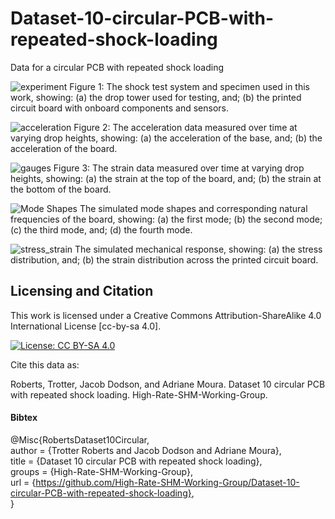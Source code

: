 # Dataset-10-circular-PCB-with-repeated-shock-loading
Data for a circular PCB with repeated shock loading

![experiment](https://github.com/user-attachments/assets/db903573-f7fa-4f88-a12d-03d131b30531)
Figure 1: The shock test system and specimen used in this work, showing: (a) the drop tower used for testing, and; (b) the printed circuit board with onboard components and sensors.

![acceleration](https://github.com/user-attachments/assets/5456c1c7-0da5-4f0e-9d18-a6111c492c97)
Figure 2: The acceleration data measured over time at varying drop heights, showing: (a) the acceleration of the base, and; (b) the acceleration of the board.

![gauges](https://github.com/user-attachments/assets/1eb66209-a1ff-4dcc-b3bb-5237f413574a)
Figure 3: The strain data measured over time at varying drop heights, showing: (a) the strain at the top of the board, and; (b) the strain at the bottom of the board.

![Mode Shapes](https://github.com/user-attachments/assets/6f173b9b-7bd6-4b0e-ad6f-11b5b0fe42d3)
The simulated mode shapes and corresponding natural frequencies of the board, showing: (a) the first mode; (b) the second mode; (c) the third mode, and; (d) the fourth mode.

![stress_strain](https://github.com/user-attachments/assets/317bf91b-93ee-48ed-b8b8-19f13fa83fdc)
The simulated mechanical response, showing: (a) the stress distribution, and; (b) the strain distribution across the printed circuit board.

## Licensing and Citation

This work is licensed under a Creative Commons Attribution-ShareAlike 4.0 International License [cc-by-sa 4.0].

[![License: CC BY-SA 4.0](https://img.shields.io/badge/License-CC_BY--SA_4.0-lightgrey.svg)](https://creativecommons.org/licenses/by-sa/4.0/)


Cite this data as: 

Roberts, Trotter, Jacob Dodson, and Adriane Moura. Dataset 10 circular PCB with repeated shock loading. High-Rate-SHM-Working-Group. 

#### Bibtex

@Misc{RobertsDataset10Circular,  
  author = {Trotter Roberts and Jacob Dodson and Adriane Moura},  
  title  = {Dataset 10 circular PCB with repeated shock loading},  
  groups = {High-Rate-SHM-Working-Group},  
  url    = {https://github.com/High-Rate-SHM-Working-Group/Dataset-10-circular-PCB-with-repeated-shock-loading},  
}  
